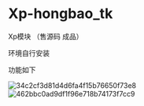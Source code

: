 # Xp-hongbao_tk
Xp模块         （售源码 成品）




环境自行安装







功能如下





  


![34c2cf3d81d4d6fa4f15b76650f73e8](https://github.com/user-attachments/assets/f64a6c75-3b12-42fd-982f-c68b56e09149)
![462bbc0ad9df1f96e718b74173f7cc9](https://github.com/user-attachments/assets/cea72200-9578-403c-ad97-16dc6683e472)
